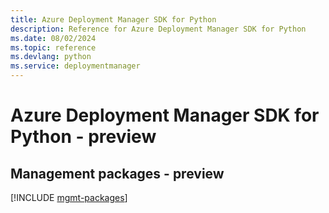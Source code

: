 ```yaml
---
title: Azure Deployment Manager SDK for Python
description: Reference for Azure Deployment Manager SDK for Python
ms.date: 08/02/2024
ms.topic: reference
ms.devlang: python
ms.service: deploymentmanager
---
```

# Azure Deployment Manager SDK for Python - preview

## Management packages - preview
[!INCLUDE [mgmt-packages](deployment-manager-mgmt-index.md)]